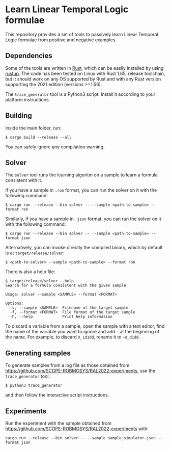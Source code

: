 # Learn Linear Temporal Logic formulae

This repository provides a set of tools to passively learn Linear Temporal Logic formulae from positive and negative examples.

## Dependencies

Some of the tools are written in [Rust](https://www.rust-lang.org/),
which can be easily installed by using [rustup](https://rustup.rs/).
The code has been tested on Linux with Rust 1.65, release toolchain,
but it should work on any OS supported by Rust and with any Rust version supporting the 2021 edition (versions >=1.56).

The `trace_generator` tool is a Python3 script.
Install it according to your platform instructions.

## Building

Inside the main folder, run:

```
$ cargo build --release --all
```

You can safely ignore any compilation warning.

## Solver

The `solver` tool runs the learning algoritm on a sample to learn a formula consistent with it.

If you have a sample in `.ron` format, you can run the solver on it with the following command:

```
$ cargo run --release --bin solver -- --sample <path-to-sample> --format ron
```

Similarly, if you have a sample in `.json` format, you can run the solver on it with the following command:

```
$ cargo run --release --bin solver -- --sample <path-to-sample> --format json
```

Alternatively, you can invoke directly the compiled binary, which by default is at `target/release/solver`:

```
$ <path-to-solver> --sample <path-to-sample> --format ron
```
There is also a help file:

```
$ target/release/solver --help
Search for a formula consistent with the given sample

Usage: solver --sample <SAMPLE> --format <FORMAT>

Options:
  -s, --sample <SAMPLE>  Filename of the target sample
  -f, --format <FORMAT>  File format of the target sample
  -h, --help             Print help information
```

To discard a variable from a sample, open the sample with a text editor,
find the name of the variable you want to ignore and add `~` at the beginning of the name.
For example, to discard `X_1d1dd`, rename it to `~X_d1dd`.

## Generating samples

To generate samples from a log file as those obtained from <https://github.com/SCOPE-ROBMOSYS/RAL2022-experiments>,
use the `trace_generator` tool:

```
$ python3 trace_generator
```

and then follow the interactive script instructions.

## Experiments

Run the experiment with the sample obtained from <https://github.com/SCOPE-ROBMOSYS/RAL2022-experiments> with:

```
cargo run --release --bin solver -- --sample sample_simulator.json --format json
```
